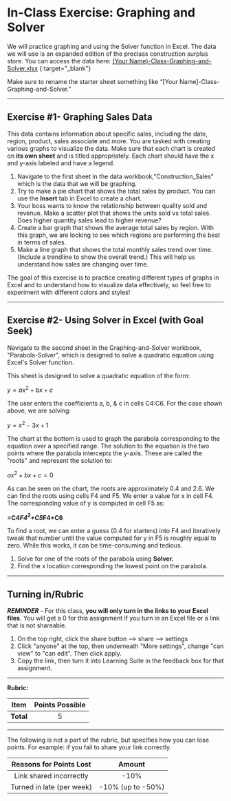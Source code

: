 # In-Class Exercise: Graphing and Solver

We will practice graphing and using the Solver function in Excel. The data we will use is an expanded edition of the 
preclass construction surplus store. You can 
access the data here: [(Your Name)-Class-Graphing-and-Solver.xlsx](%28Your%20Name%29-Class-Graphing-and-Solver.xlsx)
{:target="_blank"}

Make sure to rename the starter sheet something like “[Your Name]-Class-Graphing-and-Solver.”

---
## Exercise #1- Graphing Sales Data 

This data contains information about specific sales, including the date, region, product, sales 
associate and more. You are tasked with creating various graphs to visualize the data. Make sure that each chart is created on **its own 
sheet** and is titled appropriately. Each chart should have the x and y-axis labeled and have a legend. 

1. Navigate to the first sheet in the data workbook,"Construction_Sales" which is the data that we will be graphing.
2. Try to make a pie chart that shows the total sales by product. You can use the **Insert** tab in Excel to create 
a chart. 
3. Your boss wants to know the relationship between quality sold and revenue. Make a scatter plot that shows the units 
   sold vs total 
   sales. Does higher quantity sales lead to higher revenue?
4. Create a bar graph that shows the average total sales by region. With this graph, we are looking to see which 
   regions are performing the best in terms of sales.
5. Make a line graph that shows the total monthly sales trend over time. (Include a trendline to show the overall trend.) 
   This will help us understand how sales are changing over time.

The goal of this exercise is to practice creating different types of graphs in Excel and to understand how to visualize data effectively, so feel free to experiment with different colors and styles! 

---
## Exercise #2- Using Solver in Excel (with Goal Seek)

Navigate to the second sheet in the Graphing-and-Solver workbook, "Parabola-Solver", which is designed to solve a 
quadratic 
equation 
using Excel's Solver function.

This sheet is designed to solve a quadratic equation of the form:

$y = ax^2 + bx + c$

The user enters the coefficients a, b, & c in cells C4:C6. For the case shown above, we are solving:

$y = x^2 - 3x + 1$

The chart at the bottom is used to graph the parabola corresponding to the equation over a specified range. The 
solution to the equation is the two points where the parabola intercepts the y-axis. These are called the "roots" and represent the solution to:

$ax^2 + bx + c = 0$

As can be seen on the chart, the roots are approximately 0.4 and 2.6. We can find the roots using cells F4 and F5. We enter a value for x in cell F4. The corresponding value of y is computed in cell F5 as:

**=C4*F4$^2$+C5*F4+C6**

To find a root, we can enter a guess (0.4 for starters) into F4 and iteratively tweak that number until the value 
computed for y in F5 is roughly equal to zero. While this works, it can be time-consuming and tedious.

1. Solve for one of the roots of the parabola using **Solver.**
2. Find the x location corresponding the lowest point on the parabola.

---

## Turning in/Rubric

**_REMINDER_** - For this class, **you will only turn in the links to your Excel files**. You will get a 0 for this assignment if you turn in an Excel file or a link that is not shareable. 

1. On the top right, click the share button --> share --> settings
2. Click "anyone" at the top, then underneath "More settings", change "can view" to "can edit". Then click apply. 
3. Copy the link, then turn it into Learning Suite in the feedback box for that assignment.

---

**Rubric:**

|                      Item                      | Points Possible |
|:----------------------------------------------:|:---------------:|
| <div style="text-align: right">**Total**</div> |        5        |

---

The following is not a part of the rubric, but specifies how you can lose points. For example: if you fail to share your link correctly.

| **Reasons for Points Lost** |    **Amount**     |  
|:---------------------------:|:-----------------:|
|   Link shared incorrectly   |       -10%        |
|  Turned in late (per week)  | -10% (up to -50%) |

